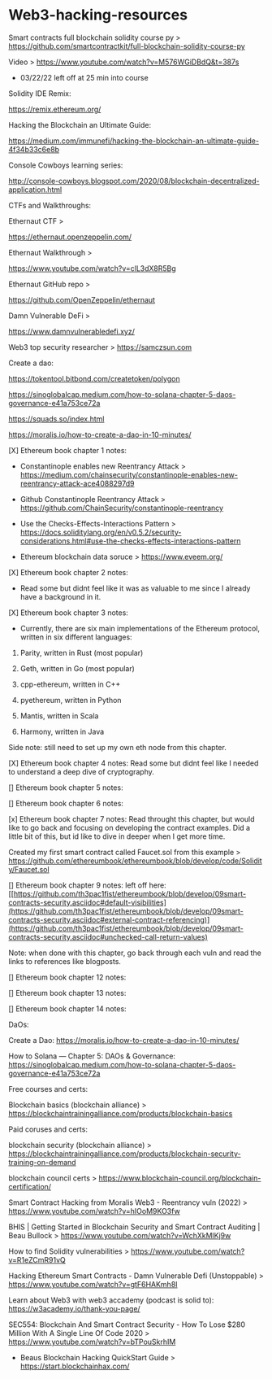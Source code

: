 # Web3-hacking-resources

Smart contracts full blockchain solidity course py > https://github.com/smartcontractkit/full-blockchain-solidity-course-py

Video > https://www.youtube.com/watch?v=M576WGiDBdQ&t=387s
* 03/22/22 left off at 25 min into course

Solidity IDE Remix: 

https://remix.ethereum.org/

Hacking the Blockchain an Ultimate Guide: 

https://medium.com/immunefi/hacking-the-blockchain-an-ultimate-guide-4f34b33c6e8b

Console Cowboys learning series: 

http://console-cowboys.blogspot.com/2020/08/blockchain-decentralized-application.html

CTFs and Walkthroughs: 

Ethernaut CTF >  

https://ethernaut.openzeppelin.com/

Ethernaut Walkthrough > 

https://www.youtube.com/watch?v=clL3dX8R5Bg

Ethernaut GitHub repo > 

https://github.com/OpenZeppelin/ethernaut

Damn Vulnerable DeFi >

https://www.damnvulnerabledefi.xyz/

Web3 top security researcher > https://samczsun.com

Create a dao: 

https://tokentool.bitbond.com/createtoken/polygon

https://sinoglobalcap.medium.com/how-to-solana-chapter-5-daos-governance-e41a753ce72a

https://squads.so/index.html

https://moralis.io/how-to-create-a-dao-in-10-minutes/

[X] Ethereum book chapter 1 notes:

- Constantinople enables new Reentrancy Attack > https://medium.com/chainsecurity/constantinople-enables-new-reentrancy-attack-ace4088297d9

- Github Constantinople Reentrancy Attack > https://github.com/ChainSecurity/constantinople-reentrancy

- Use the Checks-Effects-Interactions Pattern > https://docs.soliditylang.org/en/v0.5.2/security-considerations.html#use-the-checks-effects-interactions-pattern

- Ethereum blockchain data soruce > https://www.eveem.org/

[X] Ethereum book chapter 2 notes: 
- Read some but didnt feel like it was as valuable to me since I already have a background in it. 

[X] Ethereum book chapter 3 notes: 

-  Currently, there are six main implementations of the Ethereum protocol, written in six different languages:

1. Parity, written in Rust (most popular)

2. Geth, written in Go (most popular)

3. cpp-ethereum, written in C++

4. pyethereum, written in Python

5. Mantis, written in Scala

6. Harmony, written in Java

Side note: still need to set up my own eth node from this chapter. 

[X] Ethereum book chapter 4 notes: 
Read some but didnt feel like I needed to understand a deep dive of cryptography. 

[] Ethereum book chapter 5 notes: 

[] Ethereum book chapter 6 notes: 

[x] Ethereum book chapter 7 notes: 
Read throught this chapter, but would like to go back and focusing on developing the contract examples. Did a little bit of this, but id like to dive in deeper when I get more time. 

Created my first smart contract called Faucet.sol from this example > https://github.com/ethereumbook/ethereumbook/blob/develop/code/Solidity/Faucet.sol

[] Ethereum book chapter 9 notes: left off here: [[https://github.com/th3pac1fist/ethereumbook/blob/develop/09smart-contracts-security.asciidoc#default-visibilities](https://github.com/th3pac1fist/ethereumbook/blob/develop/09smart-contracts-security.asciidoc#external-contract-referencing)](https://github.com/th3pac1fist/ethereumbook/blob/develop/09smart-contracts-security.asciidoc#unchecked-call-return-values)

Note: when done with this chapter, go back through each vuln and read the links to references like blogposts. 

[] Ethereum book chapter 12 notes: 

[] Ethereum book chapter 13 notes: 

[] Ethereum book chapter 14 notes: 

DaOs: 

Create a Dao: https://moralis.io/how-to-create-a-dao-in-10-minutes/

How to Solana — Chapter 5: DAOs & Governance: https://sinoglobalcap.medium.com/how-to-solana-chapter-5-daos-governance-e41a753ce72a

Free courses and certs: 

Blockchain basics (blockchain alliance) > https://blockchaintrainingalliance.com/products/blockchain-basics

Paid coruses and certs: 

blockchain security (blockchain alliance) >  https://blockchaintrainingalliance.com/products/blockchain-security-training-on-demand

blockchain council certs > https://www.blockchain-council.org/blockchain-certification/

Smart Contract Hacking from Moralis Web3 - Reentrancy vuln (2022) > https://www.youtube.com/watch?v=hIOoM9KO3fw

BHIS | Getting Started in Blockchain Security and Smart Contract Auditing | Beau Bullock > https://www.youtube.com/watch?v=WchXkMlKj9w

How to find Solidity vulnerabilities > https://www.youtube.com/watch?v=R1eZCmR91vQ

Hacking Ethereum Smart Contracts - Damn Vulnerable Defi (Unstoppable) > https://www.youtube.com/watch?v=gtF6HAKmh8I

Learn about Web3 with web3 accademy (podcast is solid to): https://w3academy.io/thank-you-page/

SEC554: Blockchain And Smart Contract Security - How To Lose $280 Million With A Single Line Of Code 2020 > https://www.youtube.com/watch?v=bTPouSkrhIM
- Beaus Blockchain Hacking QuickStart Guide > https://start.blockchainhax.com/
